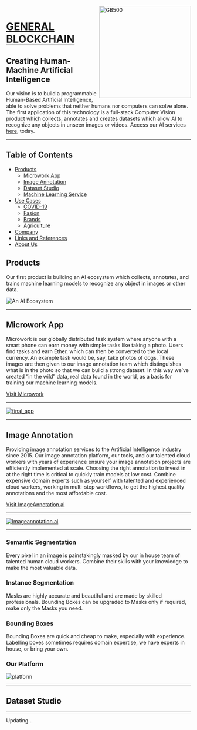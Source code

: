 <img src="https://user-images.githubusercontent.com/66736646/84417602-b484c400-ac37-11ea-88eb-652c98061797.png" alt="GB500" align="right" width="250" />

# <a href="https://www.generalblockchain.com/">GENERAL BLOCKCHAIN</a>

## Creating Human-Machine Artificial Intelligence

Our vision is to build a programmable Human-Based Artificial Intelligence, able to solve problems that neither humans nor computers can solve alone. The first application of this technology is a full-stack Computer Vision product which collects, annotates and creates datasets which allow AI to recognize any objects in unseen images or videos. Access our AI services <a href="https://www.generalblockchain.com/">here</a>, today.

---
  
## Table of Contents

- [Products](#products)
    - [Microwork App](#microwork-app)
    - [Image Annotation](#image-annotation)
    - [Dataset Studio](#dataset-studio)
    - [Machine Learning Service](#machine-learning-service)
- [Use Cases](#use-cases)
    - [COVID-19](#covid-19)
    - [Fasion](#fashion)
    - [Brands](#brands)
    - [Agriculture](#agriculture)
- [Company](#company)
- [Links and References](#links-and-references)
- [About Us](#about-us)

## Products

Our first product is building an AI ecosystem which collects, annotates, and trains machine learning models to recognize any object in images or other data.

![An AI Ecosystem](https://user-images.githubusercontent.com/66736646/84388509-8cd13400-ac16-11ea-88d5-f53a3d97623a.png)

---

## Microwork App

Microwork is our globally distributed task system where anyone with a smart phone can earn money with simple tasks like taking a photo. Users find tasks and earn Ether, which can then be converted to the local currency. An example task would be, say, take photos of dogs. These images are then given to our image annotation team which distinguishes what is in the photo so that we can build a strong dataset. In this way we’ve created “in the wild” data, real data found in the world, as a basis for training our machine learning models.

<a href="https://www.microwork.app/" class="button big">Visit Microwork</a>

<!---
<img src="https://user-images.githubusercontent.com/66736646/84399001-70d38f80-ac22-11ea-9172-3f5ac972e0d5.png" alt="microwork" align="left" width="280" />
-->
<!---
<img src="https://user-images.githubusercontent.com/66736646/84397784-e9395100-ac20-11ea-88cb-32a3529e0bd6.png" alt="get paid" align="right" width="280" />
-->
<!---
<img src="https://user-images.githubusercontent.com/66736646/84391138-61504880-ac1a-11ea-8136-eb4dae145105.png" alt="start earning" align="centre" width="280" />
<br><br>
-->

---

<a href="https://www.microwork.app/">![final_app](https://user-images.githubusercontent.com/66736646/84415127-21965a80-ac34-11ea-9cb8-d97bc83219c8.png)</a>

---

## Image Annotation

Providing image annotation services to the Artificial Intelligence industry since 2015. Our image annotation platform, our tools, and our talented cloud workers with years of experience ensure your image annotation projects are efficiently implemented at scale. Choosing the right annotation to invest in at the right time is critical to quickly train models at low cost. Combine expensive domain experts such as yourself with talented and experienced cloud workers, working in multi-step workflows, to get the highest quality annotations and the most affordable cost.

<a href="https://www.imageannotation.ai/" class="button big">Visit ImageAnnotation.ai</a>

---

<a href="https://www.imageannotation.ai/">![Imageannotation.ai](https://user-images.githubusercontent.com/33668152/84964783-d5b14d00-b12e-11ea-8649-23262e75e55b.png)</a>

---

### Semantic Segmentation

Every pixel in an image is painstakingly masked by our in house team of talented human cloud workers. Combine their skills with your knowledge to make the most valuable data.

### Instance Segmentation

Masks are highly accurate and beautiful and are made by skilled professionals. Bounding Boxes can be upgraded to Masks only if required, make only the Masks you need.

### Bounding Boxes

Bounding Boxes are quick and cheap to make, especially with experience. Labelling boxes sometimes requires domain expertise, we have experts in house, or bring your own.

### Our Platform

![platform](https://user-images.githubusercontent.com/33668152/84965288-51f86000-b130-11ea-8879-d94d0624cdf0.png)

---

## Dataset Studio

---

Updating...

